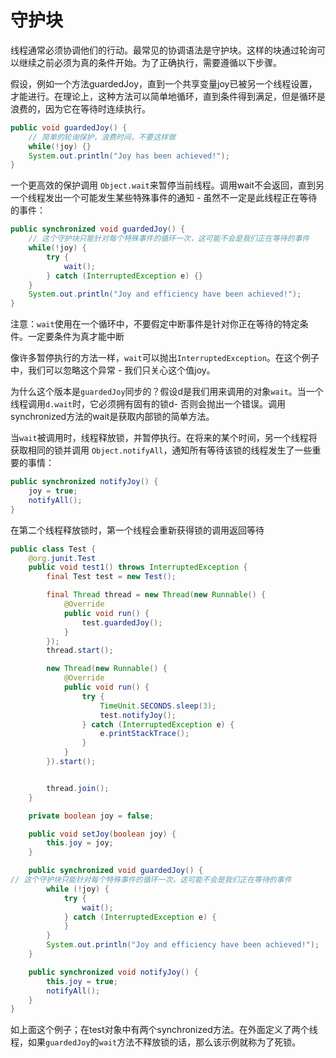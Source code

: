 # 守护块
线程通常必须协调他们的行动。最常见的协调语法是守护块。这样的块通过轮询可以继续之前必须为真的条件开始。为了正确执行，需要遵循以下步骤。

假设，例如一个方法guardedJoy，直到一个共享变量joy已被另一个线程设置，才能进行。在理论上，这种方法可以简单地循环，直到条件得到满足，但是循环是浪费的，因为它在等待时连续执行。

```java
public void guardedJoy() {
    // 简单的轮询保护，浪费时间，不要这样做
    while(!joy) {}
    System.out.println("Joy has been achieved!");
}
```

一个更高效的保护调用 `Object.wait`来暂停当前线程。调用wait不会返回，直到另一个线程发出一个可能发生某些特殊事件的通知 - 虽然不一定是此线程正在等待的事件：
```java
public synchronized void guardedJoy() {
    // 这个守护块只能针对每个特殊事件的循环一次，这可能不会是我们正在等待的事件
    while(!joy) {
        try {
            wait();
        } catch (InterruptedException e) {}
    }
    System.out.println("Joy and efficiency have been achieved!");
}
```

注意：`wait`使用在一个循环中，不要假定中断事件是针对你正在等待的特定条件。一定要条件为真才能中断

像许多暂停执行的方法一样，`wait`可以抛出`InterruptedException`。在这个例子中，我们可以忽略这个异常 - 我们只关心这个值joy。

为什么这个版本是`guardedJoy`同步的？假设d是我们用来调用的对象`wait`。当一个线程调用`d.wait`时，它必须拥有固有的锁d- 否则会抛出一个错误。调用synchronized方法的wait是获取内部锁的简单方法。

当`wait`被调用时，线程释放锁，并暂停执行。在将来的某个时间，另一个线程将获取相同的锁并调用 `Object.notifyAll`，通知所有等待该锁的线程发生了一些重要的事情：
```java
public synchronized notifyJoy() {
    joy = true;
    notifyAll();
}
```

在第二个线程释放锁时，第一个线程会重新获得锁的调用返回等待
```java
public class Test {
    @org.junit.Test
    public void test1() throws InterruptedException {
        final Test test = new Test();

        final Thread thread = new Thread(new Runnable() {
            @Override
            public void run() {
                test.guardedJoy();
            }
        });
        thread.start();

        new Thread(new Runnable() {
            @Override
            public void run() {
                try {
                    TimeUnit.SECONDS.sleep(3);
                    test.notifyJoy();
                } catch (InterruptedException e) {
                    e.printStackTrace();
                }
            }
        }).start();


        thread.join();
    }

    private boolean joy = false;

    public void setJoy(boolean joy) {
        this.joy = joy;
    }

    public synchronized void guardedJoy() {
// 这个守护块只能针对每个特殊事件的循环一次，这可能不会是我们正在等待的事件
        while (!joy) {
            try {
                wait();
            } catch (InterruptedException e) {
            }
        }
        System.out.println("Joy and efficiency have been achieved!");
    }

    public synchronized void notifyJoy() {
        this.joy = true;
        notifyAll();
    }
}
```
如上面这个例子；在test对象中有两个synchronized方法。在外面定义了两个线程，如果`guardedJoy`的`wait`方法不释放锁的话，那么该示例就称为了死锁。